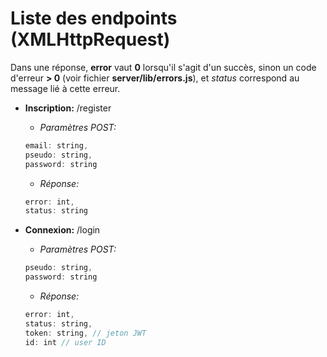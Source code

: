 # Liste des endpoints (XMLHttpRequest)

Dans une réponse, **error** vaut **0** lorsqu'il s'agit d'un succès, sinon un code d'erreur **> 0** (voir fichier **server/lib/errors.js**), et *status* correspond au message lié à cette erreur.


- **Inscription:** /register
    * *Paramètres POST:*
    ```javascript
    email: string,
    pseudo: string,
    password: string
    ```
    * *Réponse:*
    ```javascript
    error: int,
    status: string
    ```

- **Connexion:** /login
    * *Paramètres POST:*
    ```javascript
    pseudo: string,
    password: string
    ```
    * *Réponse:*
    ```javascript
    error: int,
    status: string,
    token: string, // jeton JWT
    id: int // user ID
    ```
